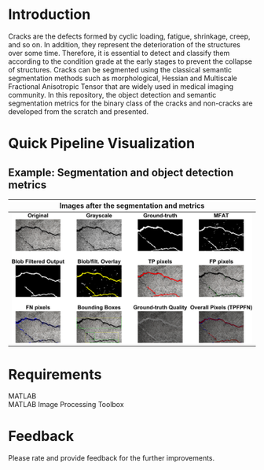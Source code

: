 # Introduction


Cracks are the defects formed by cyclic loading, fatigue, shrinkage, creep, and so on. In addition, they represent the deterioration of the structures over some time. Therefore, it is essential to detect and classify them according to the condition grade at the early stages to prevent the collapse of structures. Cracks can be segmented using the classical semantic segmentation methods such as morphological, Hessian and Multiscale Fractional Anisotropic Tensor that are widely used in medical imaging community. In this repository, the object detection and semantic segmentation metrics for the binary class of the cracks and non-cracks are developed from the scratch and presented.

# Quick Pipeline Visualization
## Example: Segmentation and object detection metrics
| Images after the segmentation and metrics |
| ------------- |
| ![](assets/crack_bboxes_tpfpfntn_pixels_final.png) |

# Requirements
MATLAB <br />
MATLAB Image Processing Toolbox

# Feedback
Please rate and provide feedback for the further improvements.
